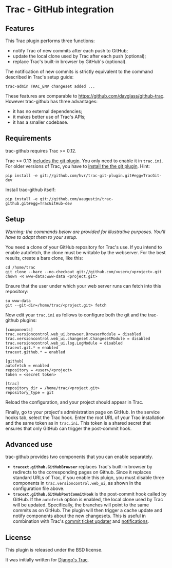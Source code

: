 Trac - GitHub integration
=========================

Features
--------

This Trac plugin performs three functions:

- notify Trac of new commits after each push to GitHub;
- update the local clone used by Trac after each push (optional);
- replace Trac's built-in browser by GitHub's (optional).

The notification of new commits is strictly equivalent to the command described
in Trac's setup guide:

    trac-admin TRAC_ENV changeset added ...

These features are comparable to https://github.com/davglass/github-trac.
However trac-github has three advantages:

- it has no external dependencies;
- it makes better use of Trac's APIs;
- it has a smaller codebase.

Requirements
------------

trac-github requires Trac >= 0.12.

Trac >= 0.13 [includes the git plugin](http://trac.edgewall.org/wiki/TracGit).
You only need to enable it in `trac.ini`. For older versions of Trac, you have
to [install the the git plugin](http://trac-hacks.org/wiki/GitPlugin). Hint:

    pip install -e git://github.com/hvr/trac-git-plugin.git#egg=TracGit-dev

Install trac-github itself:

    pip install -e git://github.com/aaugustin/trac-github.git#egg=TracGitHub-dev

Setup
-----

_Warning: the commands below are provided for illustrative purposes. You'll have
to adapt them to your setup._

You need a clone of your GitHub repository for Trac's use. If you intend to
enable autofetch, the clone must be writable by the webserver. For the best
results, create a bare clone, like this:

    cd /home/trac
    git clone --bare --no-checkout git://github.com/<user>/<project>.git
    chown -R www-data:www-data <project.git>

Ensure that the user under which your web server runs can fetch into this
repository:

    su www-data
    git --git-dir=/home/trac/<project.git> fetch

Now edit your `trac.ini` as follows to configure both the git and the
trac-github plugins:

    [components]
    trac.versioncontrol.web_ui.browser.BrowserModule = disabled
    trac.versioncontrol.web_ui.changeset.ChangesetModule = disabled
    trac.versioncontrol.web_ui.log.LogModule = disabled
    tracext.git.* = enabled
    tracext.github.* = enabled

    [github]
    autofetch = enabled
    repository = <user>/<project>
    token = <secret token>

    [trac]
    repository_dir = /home/trac/<project.git>
    repository_type = git

Reload the configuration, and your project should appear in Trac.

Finally, go to your project's administration page on GitHub. In the service
hooks tab, select the Trac hook. Enter the root URL of your Trac installation
and the same token as in `trac.ini`. This token is a shared secret that ensures
that only GitHub can trigger the post-commit hook.

Advanced use
------------

trac-github provides two components that you can enable separately.

* **`tracext.github.GitHubBrowser`** replaces Trac's built-in browser by
  redirects to the corresponding pages on Github. Since it replaces standard
  URLs of Trac, if you enable this pluign, you must disable three components in
  `trac.versioncontrol.web_ui`, as shown in the configuration file above.
* **`tracext.github.GitHubPostCommitHook`** is the post-commit hook called by
  GitHub. If the `autofetch` option is enabled, the local clone used by Trac
  will be updated. Specifically, the branches will point to the same commits as
  on GitHub. The plugin will then trigger a cache update and notify components
  about the new changesets. This is useful in combination with Trac's [commit
  ticket updater](http://trac.edgewall.org/wiki/CommitTicketUpdater) and
  [notifications](http://trac.edgewall.org/wiki/TracNotification).

License
-------

This plugin is released under the BSD license.

It was initially written for [Django's Trac](https://code.djangoproject.com/).

